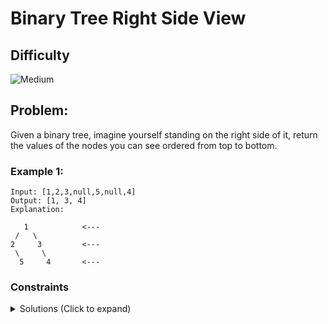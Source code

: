 # Binary Tree Right Side View

## Difficulty

![Medium](https://img.shields.io/badge/medium-ef6c00?style=for-the-badge&logoColor=white)

## Problem:

Given a binary tree, imagine yourself standing on the right side of it, return the values of the nodes you can see ordered from top to bottom.

### Example 1:

```
Input: [1,2,3,null,5,null,4]
Output: [1, 3, 4]
Explanation:

   1            <---
 /   \
2     3         <---
 \     \
  5     4       <---
```

### Constraints

<details>
  <summary>Solutions (Click to expand)</summary>

### Explanation

##### Root, Right, Left Tree Traversal

Our first intuition is to recursively traverse the trees right sub trees, pushing the nodes' `val` into list along the way. But this approach will only capture the `R` total values where `R` is the depth of the right-most node in the tree. This does not capture `H + 1` (tree's height) number of nodes like we need. As long as there isn't a right subtree blocking the view, a node in the left subtree can be seen from the right side. For example:

```
       1             <---
     /   \
    2     3          <---
   /  \     \
  6    5     4       <---
   \
     7               <---

[1,3,4,7]
```

Here the node with a `val` of 7 can be seen from the right because the depth of this node exceeds the depth of the right-most node. If we want to capture `H + 1` numbers of nodes, we need to traverse the entire tree from, right to left, recording the first node `val` we find at every level.

This can be done by using a Root, Right, Left tree traversal where every time the current depth of the node exceeds the length of the list, we append the node's `val` to the list

Time: `O(N)`

Space: `O(H)` where `H ` is the total height of the tree plus 1

- [JavaScript](./binary-tree-right-side-view.js)
- [TypeScript](./binary-tree-right-side-view.ts)
- [Java](./binary-tree-right-side-view.java)
- [Go](./binary-tree-right-side-view.go)
</details>
